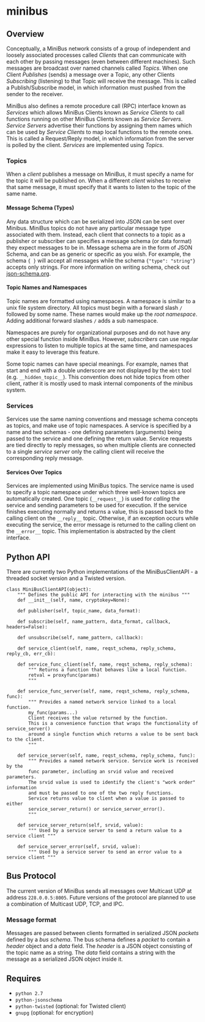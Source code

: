 # minibus

## Overview
Conceptually, a MiniBus network consists of a group of independent and loosely associated processes called *Clients* that can communicate with each other by passing messages (even between different machines). 
Such messages are broadcast over named channels called *Topics*.
When one Client *Publishes* (sends) a message over a Topic, any other Clients *Subscribing* (listening) to that Topic will receive the message.
This is called a Publish/Subscribe model, in which information must pushed from the sender to the receiver.

MiniBus also defines a remote procedure call (RPC) interface known as *Services* which allows MiniBus Clients known as *Service Clients* to call functions running on other MiniBus Clients known as *Service Servers*.
*Service Servers* advertise their functions by assigning them names which can be used by *Service Clients* to map local functions to the remote ones.
This is called a Request/Reply model, in which information from the server is polled by the client. 
*Services* are implemented using *Topics*.

### Topics
When a *client* publishes a message on MiniBus, it must specify a name for the topic it will be published on.
When a different *client* wishes to receive that same message, it must specify that it wants to listen to the topic of the same name.

#### Message Schema (Types)
Any data structure which can be serialized into JSON can be sent over Minibus. 
MiniBus topics do not have any particular message type associated with them.
Instead, each client that connects to a topic as a publisher or subscriber can specifies a message schema (or data format) they expect messages to be in.
Message schema are in the form of JSON Schema, and can be as generic or specific as you wish.
For example, the schema ``{ }`` will accept all messages while the schema ``{"type": "string"}`` accepts only strings.
For more information on writing schema, check out [json-schema.org](www.json-schema.org).

#### Topic Names and Namespaces
Topic names are formatted using namespaces.
A namespace is similar to a unix file system directory.
All topics must begin with a forward slash ``/`` followed by some name. 
These names would make up the *root namespace*.
Adding additional forward slashes ``/`` adds a sub namespace.

Namespaces are purely for organizational purposes and do not have any other special function inside MiniBus.
However, *subscribers* can use regular expressions to listen to multiple topics at the same time, and namespaces make it easy to leverage this feature.

Some topic names can have special meanings. 
For example, names that start and end with a double underscore are not displayed by the ``mbtt`` tool (e.g. ``__hidden_topic__``).
This convention does not hide topics from other client, rather it is mostly used to mask internal components of the minibus system. 

### Services
Services use the same naming conventions and message schema concepts as topics, and make use of topic namespaces.
A service is specified by a name and two schemas - one defining parameters (arguments) being passed to the service and one defining the return value.
Service requests are tied directly to reply messages, so when multiple clients are connected to a single *service server* only the calling client will receive the corresponding reply message.

#### Services Over Topics
Services are implemented using MiniBus topics.
The service name is used to specify a topic namespace under which three well-known topics are automatically created.
One topic (``__request__``) is used for *calling* the service and sending parameters to be used for execution.
If the service finishes executing normally and returns a value, this is passed back to the calling client on the ``__reply__`` topic.
Otherwise, if an exception occurs while executing the service, the error message is returned to the calling client on the ``__error__`` topic.
This implementation is abstracted by the client interface.

## Python API

There are currently two Python implementations of the MiniBusClientAPI - a threaded socket version and a Twisted version.

```
class MiniBusClientAPI(object):
    """ Defines the public API for interacting with the minibus """
    def __init__(self, name, cryptokey=None):

    def publisher(self, topic_name, data_format):

    def subscribe(self, name_pattern, data_format, callback, headers=False):

    def unsubscribe(self, name_pattern, callback):

    def service_client(self, name, reqst_schema, reply_schema, reply_cb, err_cb):

    def service_func_client(self, name, reqst_schema, reply_schema):
        """ Returns a function that behaves like a local function.
        retval = proxyfunc(params)
        """

    def service_func_server(self, name, reqst_schema, reply_schema, func):
        """ Provides a named network service linked to a local function.
        my_func(params...)
        Client receives the value returned by the function.
        This is a convenience function that wraps the functionality of service_server()
        around a single function which returns a value to be sent back to the client.
        """

    def service_server(self, name, reqst_schema, reply_schema, func):
        """ Provides a named network service. Service work is received by the
        func parameter, including an srvid value and received parameters.
        The srvid value is used to identify the client's "work order" information
        and must be passed to one of the two reply functions.
        Service returns value to client when a value is passed to either
        service_server_return() or service_server_error().
        """

    def service_server_return(self, srvid, value):
        """ Used by a service server to send a return value to a service client """

    def service_server_error(self, srvid, value):
        """ Used by a service server to send an error value to a service client """
```

## Bus Protocol
The current version of MiniBus sends all messages over Multicast UDP at address ``228.0.0.5:8005``.
Future versions of the protocol are planned to use a combination of Multicast UDP, TCP, and IPC. 

### Message format
Messages are passed between clients formatted in serialized JSON *packets* defined by a *bus schema*.
The bus schema defines a *packet* to contain a *header* object and a *data* field. 
The *header* is a JSON object consisting of the topic name as a string.
The *data* field contains a string with the message as a serialized JSON object inside it. 

## Requires
* ``python 2.7``
* ``python-jsonschema``
* ``python-twisted`` (optional: for Twisted client)
* ``gnupg`` (optional: for encryption)
